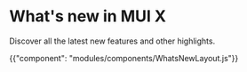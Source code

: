 # What's new in MUI X

<p class="description">Discover all the latest new features and other highlights.</p>

{{"component": "modules/components/WhatsNewLayout.js"}}